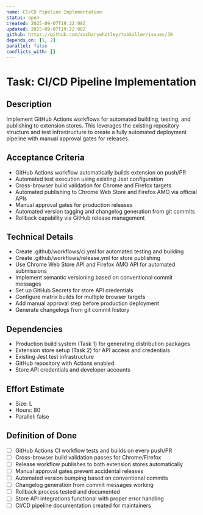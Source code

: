 ```yaml
---
name: CI/CD Pipeline Implementation
status: open
created: 2025-09-07T19:22:08Z
updated: 2025-09-07T19:22:08Z
github: https://github.com/zacharywhitley/tabkiller/issues/30
depends_on: [1, 2]
parallel: false
conflicts_with: []
---
```


# Task: CI/CD Pipeline Implementation

## Description
Implement GitHub Actions workflows for automated building, testing, and publishing to extension stores. This leverages the existing repository structure and test infrastructure to create a fully automated deployment pipeline with manual approval gates for releases.

## Acceptance Criteria
- GitHub Actions workflow automatically builds extension on push/PR
- Automated test execution using existing Jest configuration
- Cross-browser build validation for Chrome and Firefox targets
- Automated publishing to Chrome Web Store and Firefox AMO via official APIs
- Manual approval gates for production releases
- Automated version tagging and changelog generation from git commits
- Rollback capability via GitHub release management

## Technical Details
- Create .github/workflows/ci.yml for automated testing and building
- Create .github/workflows/release.yml for store publishing
- Use Chrome Web Store API and Firefox AMO API for automated submissions
- Implement semantic versioning based on conventional commit messages
- Set up GitHub Secrets for store API credentials
- Configure matrix builds for multiple browser targets
- Add manual approval step before production deployment
- Generate changelogs from git commit history

## Dependencies
- Production build system (Task 1) for generating distribution packages
- Extension store setup (Task 2) for API access and credentials
- Existing Jest test infrastructure
- GitHub repository with Actions enabled
- Store API credentials and developer accounts

## Effort Estimate  
- Size: L
- Hours: 80
- Parallel: false

## Definition of Done
- [ ] GitHub Actions CI workflow tests and builds on every push/PR
- [ ] Cross-browser build validation passes for Chrome/Firefox
- [ ] Release workflow publishes to both extension stores automatically
- [ ] Manual approval gates prevent accidental releases
- [ ] Automated version bumping based on conventional commits
- [ ] Changelog generation from commit messages working
- [ ] Rollback process tested and documented
- [ ] Store API integrations functional with proper error handling
- [ ] CI/CD pipeline documentation created for maintainers
